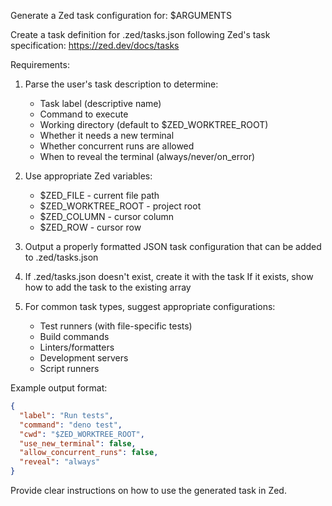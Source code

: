 Generate a Zed task configuration for: $ARGUMENTS

Create a task definition for .zed/tasks.json following Zed's task specification:
https://zed.dev/docs/tasks

Requirements:
1. Parse the user's task description to determine:
   - Task label (descriptive name)
   - Command to execute
   - Working directory (default to $ZED_WORKTREE_ROOT)
   - Whether it needs a new terminal
   - Whether concurrent runs are allowed
   - When to reveal the terminal (always/never/on_error)

2. Use appropriate Zed variables:
   - $ZED_FILE - current file path
   - $ZED_WORKTREE_ROOT - project root
   - $ZED_COLUMN - cursor column
   - $ZED_ROW - cursor row

3. Output a properly formatted JSON task configuration that can be added to .zed/tasks.json

4. If .zed/tasks.json doesn't exist, create it with the task
   If it exists, show how to add the task to the existing array

5. For common task types, suggest appropriate configurations:
   - Test runners (with file-specific tests)
   - Build commands
   - Linters/formatters
   - Development servers
   - Script runners

Example output format:
```json
{
  "label": "Run tests",
  "command": "deno test",
  "cwd": "$ZED_WORKTREE_ROOT",
  "use_new_terminal": false,
  "allow_concurrent_runs": false,
  "reveal": "always"
}
```

Provide clear instructions on how to use the generated task in Zed.